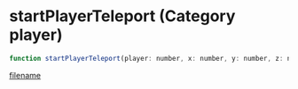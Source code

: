 # startPlayerTeleport (Category player)

```js
function startPlayerTeleport(player: number, x: number, y: number, z: number, heading: number, p5: boolean, p6: boolean, p7: boolean): void
```

[filename](startPlayerTeleport_m.md ':include')
